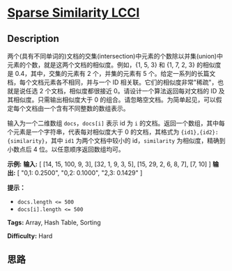 # [Sparse Similarity LCCI][title]

## Description

两个(具有不同单词的)文档的交集(intersection)中元素的个数除以并集(union)中元素的个数，就是这两个文档的相似度。例如，{1, 5, 3}
和 {1, 7, 2, 3} 的相似度是 0.4，其中，交集的元素有 2 个，并集的元素有 5 个。给定一系列的长篇文档，每个文档元素各不相同，并与一个
ID 相关联。它们的相似度非常"稀疏"，也就是说任选 2 个文档，相似度都很接近 0。请设计一个算法返回每对文档的 ID 及其相似度。只需输出相似度大于 0
的组合。请忽略空文档。为简单起见，可以假定每个文档由一个含有不同整数的数组表示。

输入为一个二维数组 `docs`，`docs[i]` 表示 id 为 `i` 的文档。返回一个数组，其中每个元素是一个字符串，代表每对相似度大于 0
的文档，其格式为 `{id1},{id2}: {similarity}`，其中 `id1` 为两个文档中较小的 id，`similarity`
为相似度，精确到小数点后 4 位。以任意顺序返回数组均可。

**示例:**
            **输入:**     [      [14, 15, 100, 9, 3],      [32, 1, 9, 3, 5],      [15, 29, 2, 6, 8, 7],      [7, 10]    ]    **输出:**    [      "0,1: 0.2500",      "0,2: 0.1000",      "2,3: 0.1429"    ]

**提示：**

  * `docs.length <= 500`
  * `docs[i].length <= 500`


**Tags:** Array, Hash Table, Sorting

**Difficulty:** Hard

## 思路

[title]: https://leetcode-cn.com/problems/sparse-similarity-lcci
